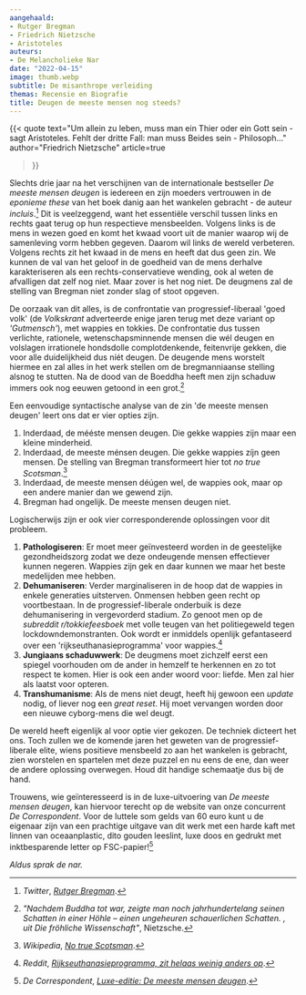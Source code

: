```yaml
---
aangehaald:
- Rutger Bregman
- Friedrich Nietzsche
- Aristoteles
auteurs:
- De Melancholieke Nar
date: "2022-04-15"
image: thumb.webp
subtitle: De misanthrope verleiding
themas: Recensie en Biografie
title: Deugen de meeste mensen nog steeds?
---
```


{{< quote
	text="Um allein zu leben, muss man ein Thier oder ein Gott sein - sagt Aristoteles. Fehlt der dritte Fall: man muss Beides sein - Philosoph…"
	author="Friedrich Nietzsche"
	article=true
>}}

Slechts drie jaar na het verschijnen van de internationale bestseller _De meeste mensen deugen_ is iedereen en zijn moeders vertrouwen in de _eponieme these_ van het boek danig aan het wankelen gebracht - de auteur _incluis_.[^1] Dit is veelzeggend, want het essentiële verschil tussen links en rechts gaat terug op hun respectieve mensbeelden. Volgens links is de mens in wezen goed en komt het kwaad voort uit de manier waarop wij de samenleving vorm hebben gegeven. Daarom wil links de wereld verbeteren. Volgens rechts zit het kwaad in de mens en heeft dat dus geen zin. We kunnen de val van het geloof in de goedheid van de mens derhalve karakteriseren als een rechts-conservatieve wending, ook al weten de afvalligen dat zelf nog niet. Maar zover is het nog niet. De deugmens zal de stelling van Bregman niet zonder slag of stoot opgeven. 

De oorzaak van dit alles, is de confrontatie van progressief-liberaal 'goed volk' (de _Volkskrant_ adverteerde enige jaren terug met deze variant op _'Gutmensch'_), met wappies en tokkies. De confrontatie dus tussen verlichte, rationele, wetenschapsminnende mensen die wél deugen en volslagen irrationele hondsdolle complotdenkende, feitenvrije gekken, die voor alle duidelijkheid dus níét deugen. De deugende mens worstelt hiermee en zal alles in het werk  stellen om de bregmanniaanse stelling alsnog te stutten. Na de dood van de Boeddha heeft men zijn schaduw immers ook nog eeuwen getoond in een grot.[^2]  

Een eenvoudige syntactische analyse van de zin 'de meeste mensen deugen' leert ons dat er vier opties zijn.

1. Inderdaad, de mééste mensen deugen. Die gekke wappies zijn maar een kleine minderheid.
2. Inderdaad, de meeste ménsen deugen. Die gekke wappies zíjn geen mensen. De stelling van Bregman transformeert hier tot _no true Scotsman_.[^3]
3. Inderdaad, de meeste mensen déúgen wel, de wappies ook, maar op een andere manier dan we gewend zijn.
4. Bregman had ongelijk. De meeste mensen deugen niet.

Logischerwijs zijn er ook vier corresponderende oplossingen voor dit probleem.

1. **Pathologiseren**: Er moet meer geïnvesteerd worden in de geestelijke gezondheidszorg zodat we deze ondeugende mensen effectiever kunnen negeren. Wappies zijn gek en daar kunnen we maar het beste medelijden mee hebben.
2. **Dehumaniseren**: Verder marginaliseren in de hoop dat de wappies in enkele generaties uitsterven. Onmensen hebben geen recht op voortbestaan. In de progressief-liberale onderbuik is deze dehumanisering in vergevorderd stadium. Zo genoot men op de _subreddit_ _r/tokkiefeesboek_ met volle teugen van het politiegeweld tegen lockdowndemonstranten. Ook wordt er inmiddels openlijk gefantaseerd over een 'rijkseuthanasieprogramma' voor wappies.[^4]
3. **Jungiaans schaduwwerk**: De deugmens moet zichzelf eerst een spiegel voorhouden om de ander in hemzelf te herkennen en zo tot respect te komen. Hier is ook een ander woord voor: liefde. Men zal hier als laatst voor opteren.
4. **Transhumanisme**: Als de mens niet deugt, heeft hij gewoon een _update_ nodig, of liever nog een _great reset_. Hij moet vervangen worden door een nieuwe cyborg-mens die wel deugt.

De wereld heeft eigenlijk al voor optie vier gekozen. De techniek dicteert het ons. Toch zullen we de komende jaren het geweten van de progressief-liberale elite, wiens positieve mensbeeld zo aan het wankelen is gebracht, zien worstelen en spartelen met deze puzzel en nu eens de ene, dan weer de andere oplossing overwegen. Houd dit handige schemaatje dus bij de hand.

Trouwens, wie geïnteresseerd is in de luxe-uitvoering van _De meeste mensen deugen_, kan hiervoor terecht op de website van onze concurrent _De Correspondent_. Voor de luttele som gelds van 60 euro kunt u de eigenaar zijn van een prachtige uitgave van dit werk met een harde kaft met linnen van oceaanplastic, dito gouden leeslint, luxe doos en gedrukt met inktbesparende letter op FSC-papier![^5]

_Aldus sprak de nar._


[^1]: _Twitter_, _[Rutger Bregman](https://twitter.com/rcbregman/status/1498673316315467795)_.
[^2]: _"Nachdem Buddha tot war, zeigte man noch jahrhundertelang seinen Schatten in einer Höhle – einen ungeheuren schauerlichen Schatten. , uit Die fröhliche Wissenschaft"_, Nietzsche.
[^3]: _Wikipedia_, _[No true Scotsman](https://en.wikipedia.org/wiki/No_true_Scotsman)_.
[^4]: _Reddit_, _[Rijkseuthanasieprogramma, zit helaas weinig anders op](https://www.reddit.com/r/tokkiefeesboek/comments/t160pl/grappig_die_tokkies_maar_hoe_verder/hye1b08/)_.
[^5]: _De Correspondent_, _[Luxe-editie: De meeste mensen deugen](https://kiosk.decorrespondent.nl/products/luxe-editie-de-meeste-mensen-deugen-rutger-bregman)_.
